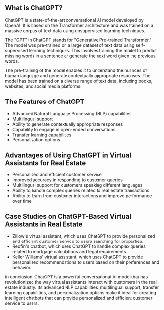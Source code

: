 

What is ChatGPT?
----------------

ChatGPT is a state-of-the-art conversational AI model developed by OpenAI. It is based on the Transformer architecture and was trained on a massive corpus of text data using unsupervised learning techniques.

The "GPT" in ChatGPT stands for "Generative Pre-trained Transformer." The model was pre-trained on a large dataset of text data using self-supervised learning techniques. This involves training the model to predict missing words in a sentence or generate the next word given the previous words.

The pre-training of the model enables it to understand the nuances of human language and generate contextually appropriate responses. The model has been trained on a diverse range of text data, including books, websites, and social media platforms.

The Features of ChatGPT
-----------------------

* Advanced Natural Language Processing (NLP) capabilities
* Multilingual support
* Ability to generate contextually appropriate responses
* Capability to engage in open-ended conversations
* Transfer learning capabilities
* Personalization options

Advantages of Using ChatGPT in Virtual Assistants for Real Estate
-----------------------------------------------------------------

* Personalized and efficient customer service
* Improved accuracy in responding to customer queries
* Multilingual support for customers speaking different languages
* Ability to handle complex queries related to real estate transactions
* Ability to learn from customer interactions and improve performance over time

Case Studies on ChatGPT-Based Virtual Assistants in Real Estate
---------------------------------------------------------------

* Zillow's virtual assistant, which uses ChatGPT to provide personalized and efficient customer service to users searching for properties.
* Redfin's chatbot, which uses ChatGPT to handle complex queries related to mortgage calculations and legal requirements.
* Keller Williams' virtual assistant, which uses ChatGPT to provide personalized recommendations to users based on their preferences and behavior.

In conclusion, ChatGPT is a powerful conversational AI model that has revolutionized the way virtual assistants interact with customers in the real estate industry. Its advanced NLP capabilities, multilingual support, transfer learning capabilities, and personalization options make it ideal for creating intelligent chatbots that can provide personalized and efficient customer service to users.
